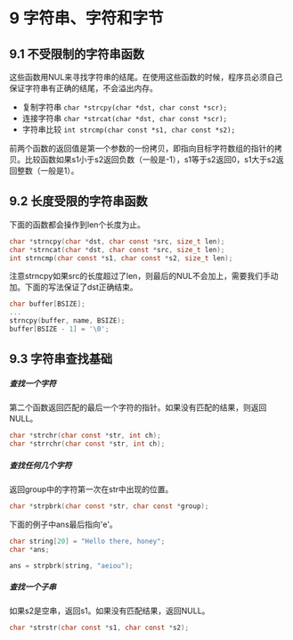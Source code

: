 # 9 字符串、字符和字节

## 9.1 不受限制的字符串函数

这些函数用NUL来寻找字符串的结尾。在使用这些函数的时候，程序员必须自己保证字符串有正确的结尾，不会溢出内存。

- 复制字符串
  `char *strcpy(char *dst, char const *scr);`
- 连接字符串
  `char *strcat(char *dst, char const *scr);`
- 字符串比较
  `int strcmp(char const *s1, char const *s2);`

前两个函数的返回值是第一个参数的一份拷贝，即指向目标字符数组的指针的拷贝。比较函数如果s1小于s2返回负数（一般是-1），s1等于s2返回0，s1大于s2返回整数（一般是1）。

## 9.2 长度受限的字符串函数

下面的函数都会操作到len个长度为止。

```c
char *strncpy(char *dst, char const *src, size_t len);
char *strncat(char *dst, char const *src, size_t len);
int strncmp(char const *s1, char const *s2, size_t len);
```

注意strncpy如果src的长度超过了len，则最后的NUL不会加上，需要我们手动加。下面的写法保证了dst正确结束。

```c
char buffer[BSIZE];
...
strncpy(buffer, name, BSIZE);
buffer[BSIZE - 1] = '\0';
```

## 9.3 字符串查找基础

##### 查找一个字符

第二个函数返回匹配的最后一个字符的指针。如果没有匹配的结果，则返回NULL。

```c
char *strchr(char const *str, int ch);
char *strrchr(char const *str, int ch);
```

##### 查找任何几个字符

返回group中的字符第一次在str中出现的位置。

```c
char *strpbrk(char const *str, char const *group);
```

下面的例子中ans最后指向'e'。

```c
char string[20] = "Hello there, honey";
char *ans;

ans = strpbrk(string, "aeiou");
```

##### 查找一个子串

如果s2是空串，返回s1。如果没有匹配结果，返回NULL。

```c
char *strstr(char const *s1, char const *s2);
```